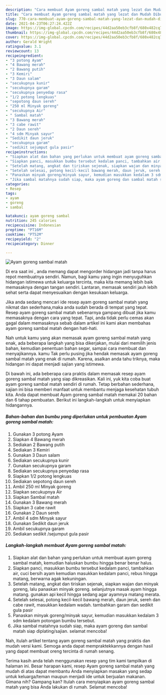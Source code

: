 ```yaml
---
description: "Cara membuat Ayam goreng sambal matah yang lezat dan Mudah Dibuat"
title: "Cara membuat Ayam goreng sambal matah yang lezat dan Mudah Dibuat"
slug: 770-cara-membuat-ayam-goreng-sambal-matah-yang-lezat-dan-mudah-dibuat
date: 2021-04-23T06:27:24.422Z
image: https://img-global.cpcdn.com/recipes/44d2aa50eb3cfb8f/680x482cq70/ayam-goreng-sambal-matah-foto-resep-utama.jpg
thumbnail: https://img-global.cpcdn.com/recipes/44d2aa50eb3cfb8f/680x482cq70/ayam-goreng-sambal-matah-foto-resep-utama.jpg
cover: https://img-global.cpcdn.com/recipes/44d2aa50eb3cfb8f/680x482cq70/ayam-goreng-sambal-matah-foto-resep-utama.jpg
author: Gerald Wright
ratingvalue: 3.1
reviewcount: 13
recipeingredient:
- "3 potong Ayam"
- "4 Bawang merah"
- "2 Bawang putih"
- "3 Kemiri"
- "3 Daun salam"
- "secukupnya kunir"
- "secukupnya garam"
- "secukupnya penyedap rasa"
- "1/2 potong lengkuas"
- "sepotong daun sereh"
- "250 ml Minyak goreng"
- "secukupnya Air"
- " Sambal matah"
- "3 Bawang merah"
- "3 cabe rawit"
- "2 Daun sereh"
- "4 sdm Minyak sayur"
- "Sedikit daun jeruk"
- "secukupnya garam"
- "sedikit sejumput gula pasir"
recipeinstructions:
- "Siapkan alat dan bahan yang perlukan untuk membuat ayam goreng sambal matah, kemudian haluskan bumbu hingga benar benar halus."
- "Siapkan panci, masukkan bumbu tersebut kedalam panci, tambahkan air, cuci bersih ayam kemudian masukkan kedalam panci, rebus hingga matang, berwarna agak kekuningan."
- "Setelah matang, angkat dan tiriskan sejenak, siapkan wajan dan minyak goreng, lalu panaskan minyak goreng. selanjutnya masak ayam hingga matang. gunakan api kecil hingga sedang agar ayamnya matang merata."
- "Setelah selesai, potong kecil-kecil bawang merah, daun jeruk, sereh dan cabe rawit, masukkan kedalam wadah. tambahkan garam dan sedikit gula pasir"
- "Panaskan minyak goreng/minyak sayur, kemudian masukkan kedalam 3 sdm kedalam potongan bumbu tersebut."
- "Jika sambal matahnya sudah siap, maka ayam goreng dan sambal matah siap diplating/sajian. selamat mencoba!"
categories:
- Resep
tags:
- ayam
- goreng
- sambal

katakunci: ayam goreng sambal 
nutrition: 245 calories
recipecuisine: Indonesian
preptime: "PT16M"
cooktime: "PT52M"
recipeyield: "2"
recipecategory: Dinner

---
```



![Ayam goreng sambal matah](https://img-global.cpcdn.com/recipes/44d2aa50eb3cfb8f/680x482cq70/ayam-goreng-sambal-matah-foto-resep-utama.jpg)

Di era  saat ini , anda memang dapat mengorder hidangan jadi tanpa harus repot membuatnya sendiri. Namun, bagi kamu yang ingin menyuguhkan hidangan istimewa untuk keluarga tercinta, maka kita memang lebih baik memasaknya dengan tangan sendiri. Lantaran, memasak sendiri jauh lebih sehat serta dapat menyesuaikan dengan kesukaan keluarga.

Jika anda sedang mencari ide resep ayam goreng sambal matah yang nikmat dan sederhana,maka anda sudah berada di tempat yang tepat. Resep ayam goreng sambal matah  sebenarnya gampang dibuat jika kamu memasaknya dengan cara yang tepat. Tapi, anda tidak perlu cemas akan gagal dalam memasaknya 
sebab dalam artikel ini kami akan membahas ayam goreng sambal matah dengan hati-hati.  



Nah untuk kamu yang akan memasak ayam goreng sambal matah yang enak, ada beberapa langkah yang bisa dikerjakan, mulai dari memilih jenis bahan, kemudian penentuan bahan segar, sampai cara membuat dan menyajikannya. kamu Tak perlu pusing jika hendak memasak ayam goreng sambal matah yang enak di rumah. Karena, asalkan anda  tahu triknya, maka hidangan ini dapat menjadi sajian yang istimewa.

Di bawah ini, ada beberapa cara praktis  dalam memasak resep ayam goreng sambal matah yang siap dikreasikan. Kali ini, yuk kita coba buat ayam goreng sambal matah sendiri di rumah. Tetap berbahan sederhana, sajian ini bisa memberi manfaat untuk membantu menjaga kesehatan tubuh kita. Anda dapat membuat Ayam goreng sambal matah memakai 20 bahan dan 6 tahap pembuatan. Berikut ini langkah-langkah untuk menyiapkan hidangannya.

<!--inarticleads1-->

##### Bahan-bahan dan bumbu yang diperlukan untuk pembuatan Ayam goreng sambal matah:

1. Gunakan 3 potong Ayam
1. Siapkan 4 Bawang merah
1. Sediakan 2 Bawang putih
1. Sediakan 3 Kemiri
1. Gunakan 3 Daun salam
1. Sediakan secukupnya kunir
1. Gunakan secukupnya garam
1. Sediakan secukupnya penyedap rasa
1. Siapkan 1/2 potong lengkuas
1. Sediakan sepotong daun sereh
1. Ambil 250 ml Minyak goreng
1. Siapkan secukupnya Air
1. Siapkan  Sambal matah
1. Gunakan 3 Bawang merah
1. Siapkan 3 cabe rawit
1. Gunakan 2 Daun sereh
1. Ambil 4 sdm Minyak sayur
1. Gunakan Sedikit daun jeruk
1. Ambil secukupnya garam
1. Sediakan sedikit /sejumput gula pasir




<!--inarticleads2-->

##### Langkah-langkah membuat Ayam goreng sambal matah:

1. Siapkan alat dan bahan yang perlukan untuk membuat ayam goreng sambal matah, kemudian haluskan bumbu hingga benar benar halus.
1. Siapkan panci, masukkan bumbu tersebut kedalam panci, tambahkan air, cuci bersih ayam kemudian masukkan kedalam panci, rebus hingga matang, berwarna agak kekuningan.
1. Setelah matang, angkat dan tiriskan sejenak, siapkan wajan dan minyak goreng, lalu panaskan minyak goreng. selanjutnya masak ayam hingga matang. gunakan api kecil hingga sedang agar ayamnya matang merata.
1. Setelah selesai, potong kecil-kecil bawang merah, daun jeruk, sereh dan cabe rawit, masukkan kedalam wadah. tambahkan garam dan sedikit gula pasir
1. Panaskan minyak goreng/minyak sayur, kemudian masukkan kedalam 3 sdm kedalam potongan bumbu tersebut.
1. Jika sambal matahnya sudah siap, maka ayam goreng dan sambal matah siap diplating/sajian. selamat mencoba!




Nah, itulah artikel tentang  ayam goreng sambal matah  yang praktis dan mudah versi kami. Semoga anda dapat mempraktekkannya dengan hasil yang dapat membuat oreng tercinta di rumah senang. 

Terima kasih anda telah menggunakan resep yang tim kami tampilkan di halaman ini. Besar harapan kami, resep  Ayam goreng sambal matah yang mudah di atas dapat membantu Anda menyiapkan masakan yang sedap untuk keluarga/teman maupun menjadi ide untuk berjualan makanan. Gimana nih? Gampang kan? Itulah cara menyiapkan ayam goreng sambal matah yang bisa Anda lakukan di rumah. Selamat mencoba!

